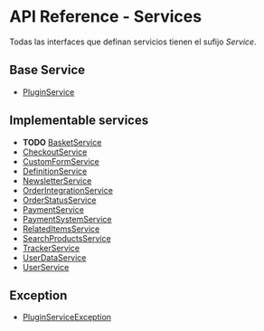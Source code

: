 # API Reference - Services

Todas las interfaces que definan servicios tienen el sufijo *Service*.

## Base Service

- [PluginService](PluginService.md)

## Implementable services

- **TODO** [BasketService](BasketService.md)
- [CheckoutService](CheckoutService.md)
- [CustomFormService](CustomFormService.md)
- [DefinitionService](DefinitionService.md)
- [NewsletterService](NewsletterService.md)
- [OrderIntegrationService](OrderIntegrationService.md)
- [OrderStatusService](OrderStatusService.md)
- [PaymentService](Payment.md)
- [PaymentSystemService](PaymentSystemService.md)
- [RelatedItemsService](RelatedItemsService.md)
- [SearchProductsService](SearchProductsService.md)
- [TrackerService](TrackerService.md)
- [UserDataService](UserDataService.md)
- [UserService](UserService.md)

## Exception

- [PluginServiceException](PluginServiceException.md)
